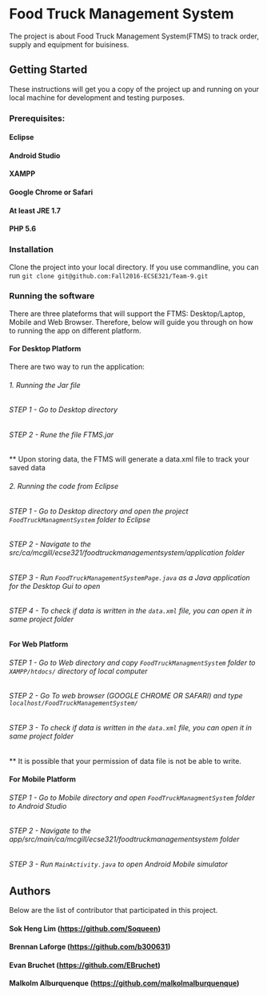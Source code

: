 # Food Truck Management System

The project is about Food Truck Management System(FTMS) to track order, supply and equipment for buisiness. 


## Getting Started
These instructions will get you a copy of the project up and running on your local machine for development and testing purposes. 


### Prerequisites:
#### Eclipse
#### Android Studio
#### XAMPP
#### Google Chrome or Safari
#### At least JRE 1.7 
#### PHP 5.6

### Installation 

Clone the project into your local directory. If you use commandline, you can run `git clone git@github.com:Fall2016-ECSE321/Team-9.git`

### Running the software 
There are three plateforms that will support the FTMS: Desktop/Laptop, Mobile and Web Browser. Therefore, below will guide you through on how to running the app on different platform.

#### For Desktop Platform
There are two way to run the application:
###### 1. Running the Jar file
###### STEP 1 - Go to Desktop directory 
###### STEP 2 - Rune the file FTMS.jar
** Upon storing data, the FTMS will generate a data.xml file to track your saved data

###### 2. Running the code from Eclipse
###### STEP 1 - Go to Desktop directory and open the project `FoodTruckManagmentSystem` folder to Eclipse 
###### STEP 2 - Navigate to the src/ca/mcgill/ecse321/foodtruckmanagementsystem/application folder
###### STEP 3 - Run `FoodTruckManagementSystemPage.java` as a Java application for the Desktop Gui to open
###### STEP 4 - To check if data is written in the `data.xml` file, you can open it in same project folder 


#### For Web Platform

###### STEP 1 - Go to Web directory and copy `FoodTruckManagmentSystem` folder to `XAMPP/htdocs/` directory of local computer
###### STEP 2 - Go To web browser (GOOGLE CHROME OR SAFARI) and type `localhost/FoodTruckManagementSystem/`
###### STEP 3 - To check if data is written in the `data.xml` file, you can open it in same project folder
** It is possible that your permission of data file is not be able to write. 

#### For Mobile Platform

###### STEP 1 - Go to Mobile directory and open `FoodTruckManagmentSystem` folder to Android Studio
###### STEP 2 - Navigate to the app/src/main/ca/mcgill/ecse321/foodtruckmanagementsystem folder
###### STEP 3 - Run `MainActivity.java` to open Android Mobile simulator 

## Authors

Below are the list of contributor that participated in this project.
#### Sok Heng Lim (https://github.com/Soqueen)
#### Brennan Laforge (https://github.com/b300631)
#### Evan Bruchet (https://github.com/EBruchet)
#### Malkolm Alburquenque (https://github.com/malkolmalburquenque)




